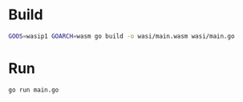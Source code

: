 # Build
```bash
GOOS=wasip1 GOARCH=wasm go build -o wasi/main.wasm wasi/main.go
```

# Run
```bash
go run main.go
```

